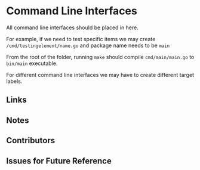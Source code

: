 # Command Line Interfaces

All command line interfaces should be placed in here.

For example, if we need to test specific items we may create `/cmd/testingelement/name.go` and package name needs to
be `main`

From the root of the folder, running `make` should compile `cmd/main/main.go` to `bin/main` executable.

For different command line interfaces we may have to create different target labels.

## Links

## Notes

## Contributors

## Issues for Future Reference
